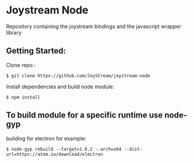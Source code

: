 # Joystream Node

Repository containing the joystream bindings and the javascript wrapper library

## Getting Started:

Clone repo :
```
$ git clone https://github.com/JoyStream/joystream-node
```

Install dependencies and build node module:
```
$ npm install
```

## To build module for a specific runtime use node-gyp

building for electron for example:

```
$ node-gyp rebuild --target=1.6.2 --arch=x64 --dist-url=https://atom.io/download/electron
```
